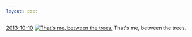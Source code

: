 ```yaml
---
layout: post
---
```


<p>
  <time><a href="/83">2013-10-10</a></time>
  <a href="/83"><img src="{{ site.assets_url }}/83-640.jpg" srcset="{{ site.assets_url }}/83-1280.jpg 1280w, {{ site.assets_url }}/83-960.jpg 960w, {{ site.assets_url }}/83-640.jpg 640w, {{ site.assets_url }}/83-320.jpg 320w" sizes="(min-width: 700px) 50vw, calc(100vw - 2rem)" alt="That&#x27;s me, between the trees." /></a>
  <span>That&#x27;s me, between the trees.</span>
</p>

